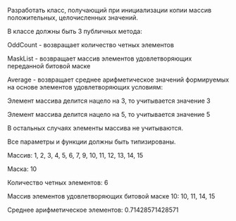 Разработать класс, получающий при инициализации копии массив положительных, целочисленных значений.

В классе должны быть 3 публичных метода: 

OddCount - возвращает количество четных элементов

MaskList - возвращает массив элементов удовлетворяющих переданной битовой маске 

Average - возвращает среднее арифметическое значений формируемых на основе элементов удовлетворяющих условиям:

Элемент массива делится нацело на 3, то учитывается значение 3 

Элемент массива делится нацело на 5, то учитывается значение 5

В остальных случаях элементы массива не учитываются. 

Все параметры и функции должны быть типизированы.


Массив: 1, 2, 3, 4, 5, 6, 7, 9, 10, 11, 12, 13, 14, 15

Маска: 10


Количество четных элементов: 6<br>

Массив элементов удовлетворяющих битовой маске 10: 10, 11, 14, 15

Среднее арифметическое элементов: 0.71428571428571
